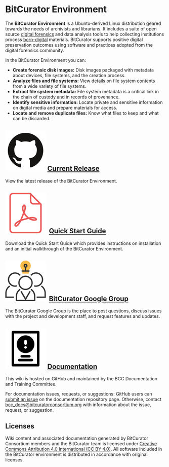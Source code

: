 BitCurator Environment
======================

The **BitCurator Environment** is a Ubuntu-derived Linux distribution geared towards the needs of archivists and librarians. It includes a suite of open source [digital forensics](https://en.wikipedia.org/wiki/Digital_forensics) and data analysis tools to help collecting institutions process [born-digital](https://en.wikipedia.org/wiki/Born-digital) materials. BitCurator supports positive digital preservation outcomes using software and practices adopted from the digital forensics community.

In the BitCurator Environment you can: 

* **Create forensic disk images:** Disk images packaged with metadata about devices, file systems, and the creation process.
* **Analyze files and file systems:** View details on file system contents from a wide variety of file systems.
* **Extract file system metadata:** File system metadata is a critical link in the chain of custody and in records of provenance.
* **Identify sensitive information:** Locate private and sensitive information on digital media and prepare materials for access.
* **Locate and remove duplicate files:** Know what files to keep and what can be discarded.   


![](attachments/github-svgrepo-com.svg)  [Current Release](https://github.com/BitCurator/bitcurator-distro/wiki/Releases#current-release)
-------------------------------------------------------------------------------------------------------------------------
View the latest release of the BitCurator Environment.

![](attachments/pdf-svgrepo-com.svg)  [Quick Start Guide](https://github.com/BitCurator/bitcurator-distro/wiki/Releases#quickstart-guide)
--------------------------------------------------------------------------------------------------------------
Download the Quick Start Guide which provides instructions on installation and an initial walkthrough of the BitCurator Environment. 

![](attachments/teamwork-svgrepo-com.svg)  [BitCurator Google Group](https://groups.google.com/forum/#!forum/bitcurator-users)
------------------------------------------------------------------------------------------------------------------------------------------------
The BitCurator Google Group is the place to post questions, discuss issues with the project and development staff, and request features and updates.

![](attachments/instruction-support-information-svgrepo-com.svg)  [Documentation](https://github.com/BitCurator/documentation)
----------------------------------------------------------------------
This wiki is hosted on GitHub and maintained by the BCC Documentation and Training Committee.

For documentation issues, requests, or suggestions: GitHub users can [submit an issue](https://github.com/BitCurator/documentation/issues) on the documentation repository page. Otherwise, contact [bcc_docs@bitcuratorconsortium.org](mailto:bcc_docs@bitcuratorconsortium.org?subject=Documentation%20Request) with information about the issue, request, or suggestion.


Licenses
------------------------
Wiki content and associated documentation generated by BitCurator Consortium members and the BitCurator team is licensed under [Creative Commons Attribution 4.0 International (CC BY 4.0)](https://creativecommons.org/licenses/by/4.0/). All software included in the BitCurator environment is distributed in accordance with original licenses.
